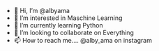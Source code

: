 - 👋 Hi, I’m @albyama
- 👀 I’m interested in Maschine Learning
- 🌱 I’m currently learning Python
- 💞️ I’m looking to collaborate on Everything
- 📫 How to reach me.... @alby_ama on instagram 

<!---
albyama/albyama is a ✨ special ✨ repository because its `README.md` (this file) appears on your GitHub profile.
You can click the Preview link to take a look at your changes.
--->
